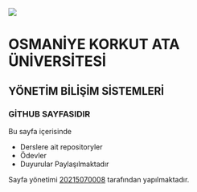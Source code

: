 ![](https://www.osmaniye.edu.tr/Resource/Images/osmaniye-korkut-ata-universitesi.png)

# OSMANİYE KORKUT ATA ÜNİVERSİTESİ
## YÖNETİM BİLİŞİM SİSTEMLERİ
### GİTHUB SAYFASIDIR

Bu sayfa içerisinde
* Derslere ait repositoryler 
* Ödevler
* Duyurular
Paylaşılmaktadır

Sayfa yönetimi [20215070008](20215070008.github.io) tarafından yapılmaktadır.



